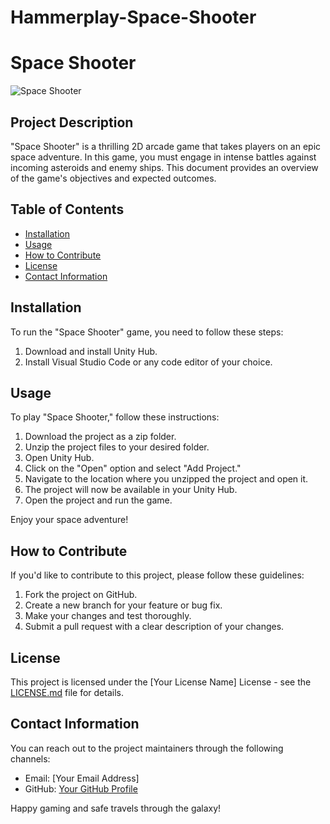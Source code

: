 # Hammerplay-Space-Shooter

# Space Shooter

![Space Shooter](link-to-your-project-image.png)

## Project Description

"Space Shooter" is a thrilling 2D arcade game that takes players on an epic space adventure. In this game, you must engage in intense battles against incoming asteroids and enemy ships. This document provides an overview of the game's objectives and expected outcomes.

## Table of Contents

- [Installation](#installation)
- [Usage](#usage)
- [How to Contribute](#how-to-contribute)
- [License](#license)
- [Contact Information](#contact-information)

## Installation

To run the "Space Shooter" game, you need to follow these steps:

1. Download and install Unity Hub.
2. Install Visual Studio Code or any code editor of your choice.

## Usage

To play "Space Shooter," follow these instructions:

1. Download the project as a zip folder.
2. Unzip the project files to your desired folder.
3. Open Unity Hub.
4. Click on the "Open" option and select "Add Project."
5. Navigate to the location where you unzipped the project and open it.
6. The project will now be available in your Unity Hub.
7. Open the project and run the game.

Enjoy your space adventure!

## How to Contribute

If you'd like to contribute to this project, please follow these guidelines:

1. Fork the project on GitHub.
2. Create a new branch for your feature or bug fix.
3. Make your changes and test thoroughly.
4. Submit a pull request with a clear description of your changes.

## License

This project is licensed under the [Your License Name] License - see the [LICENSE.md](LICENSE.md) file for details.

## Contact Information

You can reach out to the project maintainers through the following channels:

- Email: [Your Email Address]
- GitHub: [Your GitHub Profile](link-to-your-github)

Happy gaming and safe travels through the galaxy!
